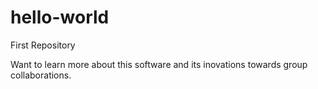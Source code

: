 # hello-world

First Repository

Want to learn more about this software and its inovations towards group collaborations.
